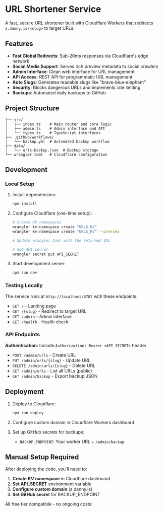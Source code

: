 # URL Shortener Service

A fast, secure URL shortener built with Cloudflare Workers that redirects `s.danny.is/<slug>` to target URLs.

## Features

- **Fast Global Redirects**: Sub-20ms responses via Cloudflare's edge network
- **Social Media Support**: Serves rich preview metadata to social crawlers
- **Admin Interface**: Clean web interface for URL management
- **API Access**: REST API for programmatic URL management
- **Auto Slugs**: Generates readable slugs like "brave-blue-elephant"
- **Security**: Blocks dangerous URLs and implements rate limiting
- **Backups**: Automated daily backups to GitHub

## Project Structure

```
├── src/
│   ├── index.ts    # Main router and core logic
│   ├── admin.ts    # Admin interface and API
│   └── types.ts    # TypeScript interfaces
├── .github/workflows/
│   └── backup.yml  # Automated backup workflow
├── data/
│   └── urls-backup.json  # Backup storage
└── wrangler.toml   # Cloudflare configuration
```

## Development

### Local Setup

1. Install dependencies:
   ```bash
   npm install
   ```

2. Configure Cloudflare (one-time setup):
   ```bash
   # Create KV namespaces
   wrangler kv:namespace create "URLS_KV"
   wrangler kv:namespace create "URLS_KV" --preview
   
   # Update wrangler.toml with the returned IDs
   
   # Set API secret
   wrangler secret put API_SECRET
   ```

3. Start development server:
   ```bash
   npm run dev
   ```

### Testing Locally

The service runs at `http://localhost:8787` with these endpoints:

- `GET /` - Landing page
- `GET /{slug}` - Redirect to target URL
- `GET /admin` - Admin interface
- `GET /health` - Health check

### API Endpoints

**Authentication**: Include `Authorization: Bearer <API_SECRET>` header

- `POST /admin/urls` - Create URL
- `PUT /admin/urls/{slug}` - Update URL  
- `DELETE /admin/urls/{slug}` - Delete URL
- `GET /admin/urls` - List all URLs (public)
- `GET /admin/backup` - Export backup JSON

## Deployment

1. Deploy to Cloudflare:
   ```bash
   npm run deploy
   ```

2. Configure custom domain in Cloudflare Workers dashboard

3. Set up GitHub secrets for backups:
   - `BACKUP_ENDPOINT`: Your worker URL + `/admin/backup`

## Manual Setup Required

After deploying the code, you'll need to:

1. **Create KV namespace** in Cloudflare dashboard
2. **Set API_SECRET** environment variable
3. **Configure custom domain** (s.danny.is)
4. **Set GitHub secret** for BACKUP_ENDPOINT

All free tier compatible - no ongoing costs!